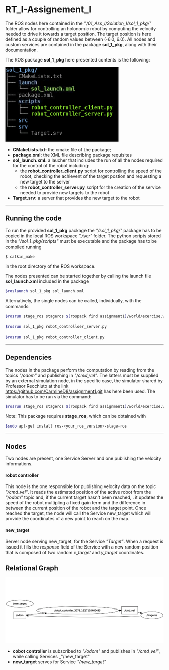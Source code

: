 # RT_I-Assignement_I

The ROS nodes here contained in the _"/01_Ass_I/Solution_I/sol_1_pkg/"_ folder allow for controlling an holonomic robot by computing the velocity needed to drive it towards a target position.
The target position is here defined as a couple of random values between (-6.0, 6.0).
All nodes and custom services are contained in the package **sol_1_pkg**, along with their documentation.

The ROS package **sol_1_pkg** here presented contents is the following:

![package_tree](Sol_1_tree.png)
- **CMakeLists.txt:** the cmake file of the package;
- **package.xml:** the XML file describing package requisites
- **sol_launch.xml:** a laucher that includes the run of all the nodes required for the control of the robot
	including:
	- the **robot_controller_client.py** script for controlling the speed of the robot,
	  checking the achievent of the target postion and requesting a new target to the server
	- the **robot_controller_server.py** script for the creation of the service needed to provide new targets
	  to the robot	
- **Target.srv:** a server that provides the new target to the robot

---

## Running the code

To run the provided **sol_1_pkg** package the _"/sol_1_pkg/"_ package has to be copied in the local ROS workspace _"./scr"_ folder.
The python scripts stored in the _"/sol_1_pkg/scripts"_ must be executable and the package has to be compiled running
 
```bash
$ catkin_make
```
in the root directory of the ROS workspace.

The nodes presented can be started together by calling the launch file **sol_launch.xml** included in the package

```bash
$roslaunch sol_1_pkg sol_launch.xml
```

Alternatively, the single nodes can be called, individually, with the commands:

```bash
$rosrun stage_ros stageros $(rospack find assignment1)/world/exercise.world

$rosrun sol_1_pkg robot_controlloer_server.py

$rosrun sol_1_pkg robot_controller_client.py
```

---------

## Dependencies

The nodes in the package perform the computation by reading from the topics _"/odom"_ and publishing in _"/cmd_vel"_.
The latters must be supplied by an external simulation node, in the specific case, the simulator shared by Professor Recchiuto at the link https://github.com/CarmineD8/assignment1.git has here been used. The simulator has to be run via the command:

```bash
$rosrun stage_ros stageros $(rospack find assignment1)/world/exercise.world
```
Note: This package requires **stage_ros**, which can be obtained with
```bash
$sudo apt-get install ros-<your_ros_version>-stage-ros
```

---------

## Nodes

Two nodes are present, one Service Server and one publishing the velocity informations.

#### robot controller

This node is the one responsible for publishing velocity data on the topic _"/cmd_vel"_.
It reads the estimated position of the active robot from the _"/odom"_ topic and, if the current target hasn't been reached, .
it updates the speed of the robot multipling a fixed gain term and the difference in between the current position of the robot and the target point.
Once reached the target, the node will call the Service new_target which will provide the coordinates of a new point to reach on the map.

#### new_target

Server node serving new_target, for the Service _"Target"_. When a request is issued 
it fills the _response_ field of the Service with a new random position that is composed of two random 
_x_target_ and _y_target_ coordinates.

## Relational Graph

![relations between nodes and topics](Sol_1.png)
- **cobot controller** is subscribed to _"/odom"_ and publishes in _"/cmd_vel"_, while 
	calling Services _"/new_target"
- **new_target** serves for Service _"/new_target"_


